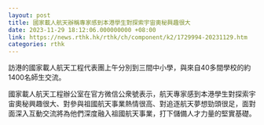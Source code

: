 ```yaml
---
layout: post
title: 國家載人航天辦稱專家感到本港學生對探索宇宙奧秘興趣很大
date: 2023-11-29 18:12:06.000000000 +08:00
link: https://news.rthk.hk/rthk/ch/component/k2/1729994-20231129.htm
categories: rthk
---
```


訪港的國家載人航天工程代表團上午分別到三間中小學，與來自40多間學校的約1400名師生交流。

國家載人航天工程辦公室在官方微信公衆號表示，航天專家感到本港學生對探索宇宙奧秘興趣很大、對參與祖國航天事業熱情很高、對追逐航天夢想勁頭很足，面對面深入互動交流將為他們深度融入祖國航天事業，打下儲備人才力量的堅實基礎。
